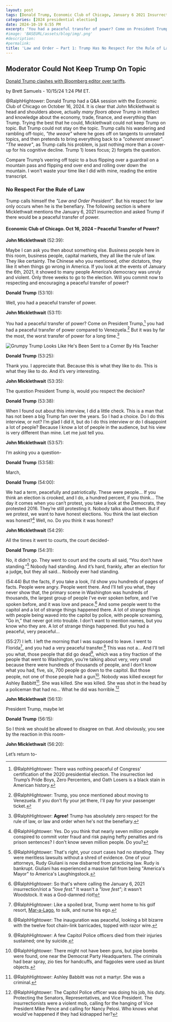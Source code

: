 ```yaml
---
layout: post
tags: [Donald Trump, Economic Club of Chicago, January 6 2021 Insurrection, Law and Order, peaceful transfer of power, politics]
categories: [2024 presidential election]
date: 2024-10-19 6:55 PM
excerpt: 'You had a peaceful transfer of power? Come on President Trump, you had had a peaceful transfer of power compared to Venezuela. But it was by far the most, the worst transfer of power for a long time. – John Micklethwait, Editor-in-chief of Bloomberg News'
#image: 'BASEURL/assets/blog/img/.png'
#description:
#permalink:
title: 'Law and Order – Part 1: Trump Has No Respect For the Rule of Law'
---
```



## Moderator Could Not Keep Trump On Topic


[Donald Trump clashes with Bloomberg editor over tariffs](https://thehill.com/homenews/campaign/4934505-trump-defends-tariffs-chicago/).

 by Brett Samuels - 10/15/24 1:24 PM ET.

@RalphHightower: Donald Trump had a Q&A session with the Economic Club of
Chicago on October 16, 2024. It is clear that John Micklethwait is head and
shoulders above, actually *many floors above* Trump in intellect and knowledge
about the economy, trade, finance, and everything than Trump. Trying the best
that he could, Micklethwait could not keep Trump on topic. But Trump could not
stay on the topic. Trump calls his wandering and rambling off-topic,
*"the weave"* where he goes off on tangents to unrelated topics, and then
pretends to bring everything back to a *"coherent answer"*. *"The weave"*, as
Trump calls his problem, is just nothing more than a cover-up for his cognitive
decline. Trump 1) loses focus; 2) forgets the question.

Compare Trump’s veering off topic to a bus flipping over a guardrail on a
mountain pass and flipping end over end and rolling over down the mountain. I
won't waste your time like I did with mine, reading the entire transcript.

### No Respect For the Rule of Law

Trump calls himself the *"Law and Order President"*. But his respect for law
only occurs when he is the benefiary. The following section is where Micklethwait
mentions the January 6, 2021 insurrection and asked Trump if there would be a
peaceful transfer of power.

#### Economic Club of Chicago. Oct 16, 2024 – Peaceful Transfer of Power?

**John Micklethwait** (52:39):

Maybe I can ask you then about something else. Business people here in this room,
business people, capital markets, they all like the rule of law. They like
certainty. The Chinese who you mentioned, other dictators, they like it when
things go wrong in America. If you look at the events of January the 6th, 2021,
it showed to many people America’s democracy was unruly and violent. Only three
weeks to go to the election. Will you commit now to respecting and encouraging a
peaceful transfer of power?

**Donald Trump** (53:10):

Well, you had a peaceful transfer of power.

**John Micklethwait** (53:11):

You had a peaceful transfer of power? Come on President Trump,[^11] you had had
a peaceful transfer of power compared to Venezuela.[^12] But it was by far the
most, the worst transfer of power for a long time.[^13]

![Grumpy Trump Looks Like He's Been Sent to a Corner By His Teacher](/blog/img/GrumpyTrumpChicago.jpeg)

[^11]: @RalphHightower: There was nothing peaceful of Congress' certification of the 2020 presidential election. The insurrection led Trump’s Pride Boys, Zero Percenters, and Oath Losers is a black stain in American history. 

[^12]: @RalphHightower: Trump, you once mentioned about moving to Venezuela. If you don't fly your jet there, I'll pay for your passenger ticket.

[^13]: @RalphHightower: **Agree!** Trump has absolutely zero respect for the rule of law, or law and order when he's not the benefiary.

**Donald Trump** (53:25):

Thank you. I appreciate that. Because this is what they like to do. This is what
they like to do. And it’s very interesting.


**John Micklethwait** (53:35):

The question President Trump is, would you respect the decision?

**Donald Trump** (53:38):

When I found out about this interview, I did a little check. This is a man that
has not been a big Trump fan over the years. So I had a choice. Do I do this
interview, or not? I’m glad I did it, but do I do this interview or do I
disappoint a lot of people? Because I know a lot of people in the audience, but
his view is very different than mine. Let me just tell you.

**John Micklethwait** (53:57):

I’m asking you a question-

**Donald Trump** (53:58):

March,

**Donald Trump** (54:00):

We had a term, peacefully and patriotically. These were people… If you think an
election is crooked, and I do, a hundred percent, if you think… The day it comes
when you can’t protest, you take a look at the Democrats, they protested 2016.
They’re still protesting it. Nobody talks about them. But if we protest, we want
to have honest elections. You think the last election was honest?[^21] Well, no.
Do you think it was honest?

[^21]: @RalphHightower: Yes. Do you think that nearly seven million people conspired to commit voter fraud and risk paying hefty penalties and ris prison sentences? I don't know seven million people. Do you?

**John Micklethwait** (54:29):

All the times it went to courts, the court decided-

**Donald Trump** (54:31):

No, it didn’t go. They went to court and the courts all said, “You don’t have
standing.”[^31] Nobody had standing. And it’s hard, frankly, after an election
for a judge, but they all said… Nobody ever had standing.

[^31]: @RalphHightower: That's right, your court cases had no standing. They were meritless lawsuits without a shred of evidence. One of your attorneys, Rudy Giuliani is now disbarred from practicing law. Rudy is bankrupt. Giuliani has experienced a massive fall from being "America's Mayor" to America's Laughingstock.[^32]

[^32]: @RalphHightower: Trump is a resume killer. All who work Trump have their reputation tarnished; perhaps former General James Mattis. He had his resignation letter in his inside coat pocket ready to hand to Trump when Trump didn't agree with Mattis' suggestion; Mattison turned in his resignation on the spot.

(54:44)
But the facts, if you take a look, I’d show you hundreds of pages of facts.
People were angry. People went there. And I’ll tell you what, they never show
that, the primary scene in Washington was hundreds of thousands, the largest
group of people I’ve ever spoken before, and I’ve spoken before, and it was love
and peace.[^41] And some people went to the capitol and a lot of strange things
happened there. A lot of strange things with people being waved into the capitol
by police, with people screaming, “Go in,” that never got into trouble. I don’t
want to mention names, but you know who they are. A lot of strange things
happened. But you had a peaceful, very peaceful…

[^41]: @RalphHightower: So that's where calling the January 6, 2021 insurrection/riot a *"love fest."* It wasn't a *"love fest"*; it wasn't Woodstock. It was a God-damned riot!

(55:27)
I left. I left the morning that I was supposed to leave. I went to Florida[^50],
and you had a very peaceful transfer.[^51] This was not a… And I’ll tell you
what, those people that did go dead[^52], which was a tiny fraction of the
people that went to Washington, you’re talking about very, very small because
there were hundreds of thousands of people, and I don’t know what you had, five,
six, 700 people go down to the capitol. But those people, not one of those
people had a gun[^53]. Nobody was killed except for Ashley Babbitt[^54]. She was
killed. She was killed. She was shot in the head by a policeman that had no…
What he did was horrible.[^55]

[^50]: @RalphHightower: Like a spoiled brat, Trump went home to his golf resort, [Mar-a-Lago](https://www.maralagoclub.com/), to sulk, and nurse his ego.

[^51]: @RalphHightower: The inauguration was peaceful, looking a bit bizarre with the twelve foot chain-link barricades, topped with razor wire.

[^52]: @RalphHightower: A few Capitol Police officers died from their injuries sustained; one by suicide.

[^53]: @RalphHightower: There might not have been guns, but pipe bombs were found, one near the Democrat Party Headquarters. The criminals had bear spray, zio ties for handcuffs, and flagpoles were used as blunt objects. 

[^54]: @RalphHightower: Ashley Babbitt was not a martyr. She was a criminal.

[^55]: @RalphHightower: The Capitol Police officer was doing his job, his duty. Protecting the Senators, Representatives, and Vice President. The insurrectionists were a violent mob, calling for the hanging of Vice President Mike Pence and calling for Nancy Pelosi. Who knows what would've happened if they had kidnapped her?

**John Micklethwait** (56:13):

President Trump, maybe let

**Donald Trump** (56:15):

So I think we should be allowed to disagree on that. And obviously, you see by the
reaction in this room-

**John Micklethwait** (56:20):

Let’s return to-
